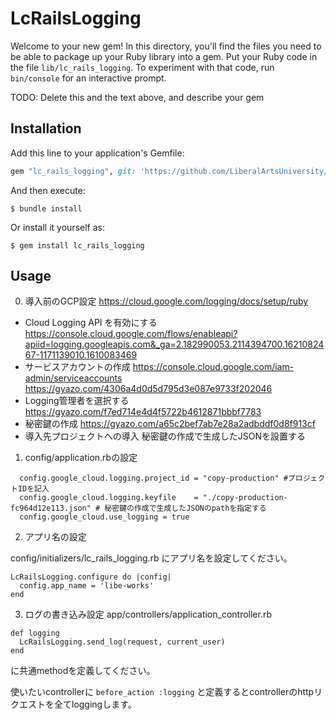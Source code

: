 # LcRailsLogging

Welcome to your new gem! In this directory, you'll find the files you need to be able to package up your Ruby library into a gem. Put your Ruby code in the file `lib/lc_rails_logging`. To experiment with that code, run `bin/console` for an interactive prompt.

TODO: Delete this and the text above, and describe your gem

## Installation

Add this line to your application's Gemfile:

```ruby
gem "lc_rails_logging", git: 'https://github.com/LiberalArtsUniversity/lc_rails_logging.git'
```

And then execute:

    $ bundle install

Or install it yourself as:

    $ gem install lc_rails_logging

## Usage
0. 導入前のGCP設定
https://cloud.google.com/logging/docs/setup/ruby
  - Cloud Logging API を有効にする
  https://console.cloud.google.com/flows/enableapi?apiid=logging.googleapis.com&_ga=2.182990053.2114394700.1621082467-1171139010.1610083469
  - サービスアカウントの作成
  https://console.cloud.google.com/iam-admin/serviceaccounts
  https://gyazo.com/4306a4d0d5d795d3e087e9733f202046
  - Logging管理者を選択する
  https://gyazo.com/f7ed714e4d4f5722b4612871bbbf7783
  - 秘密鍵の作成
  https://gyazo.com/a65c2bef7ab7e28a2adbddf0d8f913cf
  - 導入先プロジェクトへの導入
  秘密鍵の作成で生成したJSONを設置する

1. config/application.rbの設定
  ```
    config.google_cloud.logging.project_id = "copy-production" #プロジェクトIDを記入
    config.google_cloud.logging.keyfile    = "./copy-production-fc964d12e113.json" # 秘密鍵の作成で生成したJSONのpathを指定する
    config.google_cloud.use_logging = true
  ```
2. アプリ名の設定

config/initializers/lc_rails_logging.rb
にアプリ名を設定してください。
```
LcRailsLogging.configure do |config|
  config.app_name = 'libe-works'
end
```

3. ログの書き込み設定
app/controllers/application_controller.rb
```
def logging
  LcRailsLogging.send_log(request, current_user)
end
```
に共通methodを定義してください。

使いたいcontrollerに 
`before_action :logging` 
 と定義するとcontrollerのhttpリクエストを全てloggingします。
